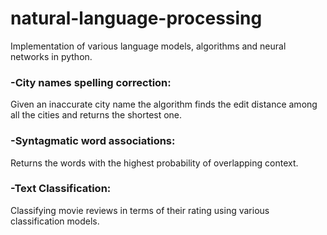 # natural-language-processing
Implementation of various language models, algorithms and neural networks in python.

<h3>-City names spelling correction:</h3>

Given an inaccurate city name the algorithm finds the edit distance among all the cities and returns the shortest one.

<h3>-Syntagmatic word associations:</h3>

Returns the words with the highest probability of overlapping context.

<h3>-Text Classification:</h3>

Classifying movie reviews in terms of their rating using various classification models.
